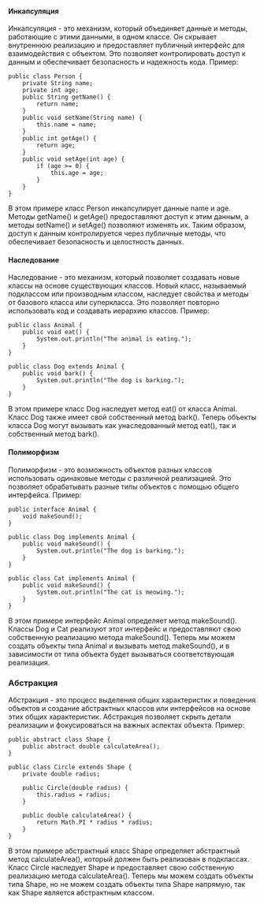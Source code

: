 #### Инкапсуляция
Инкапсуляция - это механизм, который объединяет данные и методы, работающие с этими данными, в одном классе. Он скрывает внутреннюю реализацию и предоставляет публичный интерфейс для взаимодействия с объектом. Это позволяет контролировать доступ к данным и обеспечивает безопасность и надежность кода.
Пример:
```
public class Person {
    private String name;
    private int age;
    public String getName() {
        return name;
    }
    public void setName(String name) {
        this.name = name;
    }
    public int getAge() {
        return age;
    }
    public void setAge(int age) {
        if (age >= 0) {
            this.age = age;
        }
    }
}
```
В этом примере класс Person инкапсулирует данные name и age. Методы getName() и getAge() предоставляют доступ к этим данным, а методы setName() и setAge() позволяют изменять их. Таким образом, доступ к данным контролируется через публичные методы, что обеспечивает безопасность и целостность данных.

#### Наследование
Наследование - это механизм, который позволяет создавать новые классы на основе существующих классов. Новый класс, называемый подклассом или производным классом, наследует свойства и методы от базового класса или суперкласса. Это позволяет повторно использовать код и создавать иерархию классов.
Пример:
```
public class Animal {
    public void eat() {
        System.out.println("The animal is eating.");
    }
}

public class Dog extends Animal {
    public void bark() {
        System.out.println("The dog is barking.");
    }
}
```
В этом примере класс Dog наследует метод eat() от класса Animal. Класс Dog также имеет свой собственный метод bark(). Теперь объекты класса Dog могут вызывать как унаследованный метод eat(), так и собственный метод bark().

#### Полиморфизм
Полиморфизм - это возможность объектов разных классов использовать одинаковые методы с различной реализацией. Это позволяет обрабатывать разные типы объектов с помощью общего интерфейса.
Пример:
```
public interface Animal {
    void makeSound();
} 

public class Dog implements Animal {
    public void makeSound() {
        System.out.println("The dog is barking.");
    }
}

public class Cat implements Animal {
    public void makeSound() {
        System.out.println("The cat is meowing.");
    }
}
```
В этом примере интерфейс Animal определяет метод makeSound(). Классы Dog и Cat реализуют этот интерфейс и предоставляют свою собственную реализацию метода makeSound(). Теперь мы можем создать объекты типа Animal и вызывать метод makeSound(), и в зависимости от типа объекта будет вызываться соответствующая реализация.

### Абстракция
Абстракция - это процесс выделения общих характеристик и поведения объектов и создание абстрактных классов или интерфейсов на основе этих общих характеристик. Абстракция позволяет скрыть детали реализации и фокусироваться на важных аспектах объекта.
Пример:
```
public abstract class Shape {
    public abstract double calculateArea();
}

public class Circle extends Shape {
    private double radius;

    public Circle(double radius) {
        this.radius = radius;
    }

    public double calculateArea() {
        return Math.PI * radius * radius;
    }
}
```
В этом примере абстрактный класс Shape определяет абстрактный метод calculateArea(), который должен быть реализован в подклассах. Класс Circle наследует Shape и предоставляет свою собственную реализацию метода calculateArea(). Теперь мы можем создать объекты типа Shape, но не можем создать объекты типа Shape напрямую, так как Shape является абстрактным классом.